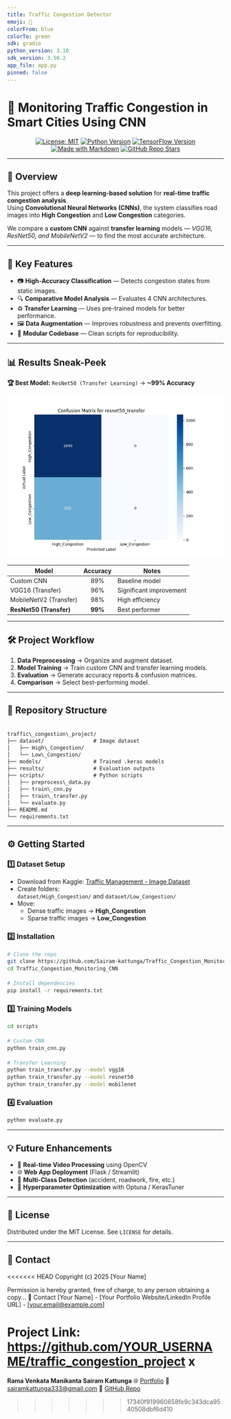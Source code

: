 ```yaml
---
title: Traffic Congestion Detector
emoji: 🚦
colorFrom: blue
colorTo: green
sdk: gradio
python_version: 3.10
sdk_version: 3.50.2
app_file: app.py
pinned: false
---
```

# 🚦 Monitoring Traffic Congestion in Smart Cities Using CNN

<div align="center">


[![License: MIT](https://img.shields.io/badge/License-MIT-yellow.svg)](https://opensource.org/licenses/MIT)
[![Python Version](https://img.shields.io/badge/Python-3.8%2B-blue.svg)](https://www.python.org/downloads/)
[![TensorFlow Version](https://img.shields.io/badge/TensorFlow-2.x-orange.svg)](https://www.tensorflow.org/)
[![Made with Markdown](https://img.shields.io/badge/Made%20with-Markdown-1f425f.svg)](http://commonmark.org)
[![GitHub Repo Stars](https://img.shields.io/github/stars/Sairam-kattunga/Traffic_Congestion_Monitoring_CNN?style=social)](https://github.com/Sairam-kattunga/Traffic_Congestion_Monitoring_CNN/stargazers)

</div>

---

## 📌 Overview

This project offers a **deep learning-based solution** for **real-time traffic congestion analysis**.  
Using **Convolutional Neural Networks (CNNs)**, the system classifies road images into **High Congestion** and **Low Congestion** categories.

We compare a **custom CNN** against **transfer learning** models — *VGG16, ResNet50, and MobileNetV2* — to find the most accurate architecture.

---

## 🌟 Key Features

- 📷 **High-Accuracy Classification** — Detects congestion states from static images.
- 🔍 **Comparative Model Analysis** — Evaluates 4 CNN architectures.
- ♻ **Transfer Learning** — Uses pre-trained models for better performance.
- 🖼 **Data Augmentation** — Improves robustness and prevents overfitting.
- 🧩 **Modular Codebase** — Clean scripts for reproducibility.

---

## 📊 Results Sneak-Peek

**🏆 Best Model:** `ResNet50 (Transfer Learning)` → **~99% Accuracy**

![ResNet50 Confusion Matrix](results/resnet50_transfer_confusion_matrix.png)

| Model                 | Accuracy | Notes |
| --------------------- | :------: | ----- |
| Custom CNN            |  89%     | Baseline model |
| VGG16 (Transfer)      |  96%     | Significant improvement |
| MobileNetV2 (Transfer)|  98%     | High efficiency |
| **ResNet50 (Transfer)** | **99%** | Best performer |

---

## 🛠 Project Workflow

1. **Data Preprocessing** → Organize and augment dataset.
2. **Model Training** → Train custom CNN and transfer learning models.
3. **Evaluation** → Generate accuracy reports & confusion matrices.
4. **Comparison** → Select best-performing model.

---

## 📂 Repository Structure

```

traffic\_congestion\_project/
├── dataset/                # Image dataset
│   ├── High\_Congestion/
│   └── Low\_Congestion/
├── models/                 # Trained .keras models
├── results/                # Evaluation outputs
├── scripts/                # Python scripts
│   ├── preprocess\_data.py
│   ├── train\_cnn.py
│   ├── train\_transfer.py
│   └── evaluate.py
├── README.md
└── requirements.txt

````

---

## ⚙ Getting Started

### 1️⃣ Dataset Setup
- Download from Kaggle: [Traffic Management - Image Dataset](https://www.kaggle.com/datasets/satyampd/traffic-management-image-dataset)
- Create folders:  
  `dataset/High_Congestion/` and `dataset/Low_Congestion/`
- Move:
  - Dense traffic images → **High_Congestion**
  - Sparse traffic images → **Low_Congestion**

### 2️⃣ Installation
```bash
# Clone the repo
git clone https://github.com/Sairam-kattunga/Traffic_Congestion_Monitoring_CNN.git
cd Traffic_Congestion_Monitoring_CNN

# Install dependencies
pip install -r requirements.txt
````

### 3️⃣ Training Models

```bash
cd scripts

# Custom CNN
python train_cnn.py

# Transfer Learning
python train_transfer.py --model vgg16
python train_transfer.py --model resnet50
python train_transfer.py --model mobilenet
```

### 4️⃣ Evaluation

```bash
python evaluate.py
```

---

## 💡 Future Enhancements

* 🎥 **Real-time Video Processing** using OpenCV
* 🌐 **Web App Deployment** (Flask / Streamlit)
* 🚗 **Multi-Class Detection** (accident, roadwork, fire, etc.)
* 🎯 **Hyperparameter Optimization** with Optuna / KerasTuner

---

## 📜 License

Distributed under the MIT License. See `LICENSE` for details.

---

## 📧 Contact

<<<<<<< HEAD
Copyright (c) 2025 [Your Name]

Permission is hereby granted, free of charge, to any person obtaining a copy...
📧 Contact
[Your Name] - [Your Portfolio Website/LinkedIn Profile URL] - [your.email@example.com]

Project Link: https://github.com/YOUR_USERNAME/traffic_congestion_project
x
=======
**Rama Venkata Manikanta Sairam Kattunga**
🌐 [Portfolio](https://simple-portfolio-sigma-orpin.vercel.app/)
📩 [sairamkattunga333@gmail.com](mailto:sairamkattunga333@gmail.com)
📂 [GitHub Repo](https://github.com/Sairam-kattunga/Traffic_Congestion_Monitoring_CNN)
>>>>>>> 17340f919960658fe9c343dca9540508dbf6d410

